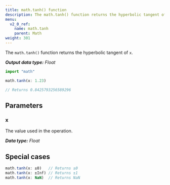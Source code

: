 ```yaml
---
title: math.tanh() function
description: The math.tanh() function returns the hyperbolic tangent of `x`.
menu:
  v2_0_ref:
    name: math.tanh
    parent: Math
weight: 301
---
```


The `math.tanh()` function returns the hyperbolic tangent of `x`.

_**Output data type:** Float_

```js
import "math"

math.tanh(x: 1.23)

// Returns 0.8425793256589296
```

## Parameters

### x
The value used in the operation.

_**Data type:** Float_

## Special cases
```js
math.tanh(x: ±0)   // Returns ±0
math.tanh(x: ±Inf) // Returns ±1
math.tanh(x: NaN)  // Returns NaN
```
